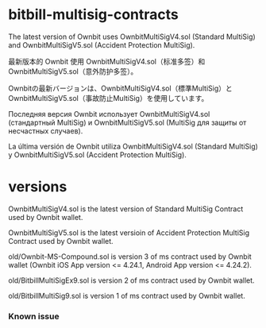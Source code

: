 # bitbill-multisig-contracts

The latest version of Ownbit uses OwnbitMultiSigV4.sol (Standard MultiSig) and OwnbitMultiSigV5.sol (Accident Protection MultiSig).

最新版本的 Ownbit 使用 OwnbitMultiSigV4.sol（标准多签）和 OwnbitMultiSigV5.sol（意外防护多签）。

Ownbitの最新バージョンは、OwnbitMultiSigV4.sol（標準MultiSig）とOwnbitMultiSigV5.sol（事故防止MultiSig）を使用しています。

Последняя версия Ownbit использует OwnbitMultiSigV4.sol (стандартный MultiSig) и OwnbitMultiSigV5.sol (MultiSig для защиты от несчастных случаев).

La última versión de Ownbit utiliza OwnbitMultiSigV4.sol (Standard MultiSig) y OwnbitMultiSigV5.sol (Accident Protection MultiSig).

# versions

OwnbitMultiSigV4.sol is the latest version of Standard MultiSig Contract used by Ownbit wallet.

OwnbitMultiSigV5.sol is the latest versioin of Accident Protection MultiSig Contract used by Ownbit wallet.

old/Ownbit-MS-Compound.sol is version 3 of ms contract used by Ownbit wallet (Ownbit iOS App version <= 4.24.1, Android App version <= 4.24.2).

old/BitbillMultiSigEx9.sol is version 2 of ms contract used by Ownbit wallet.

old/BitbillMultiSig9.sol is version 1 of ms contract used by Ownbit wallet.

### Known issue

